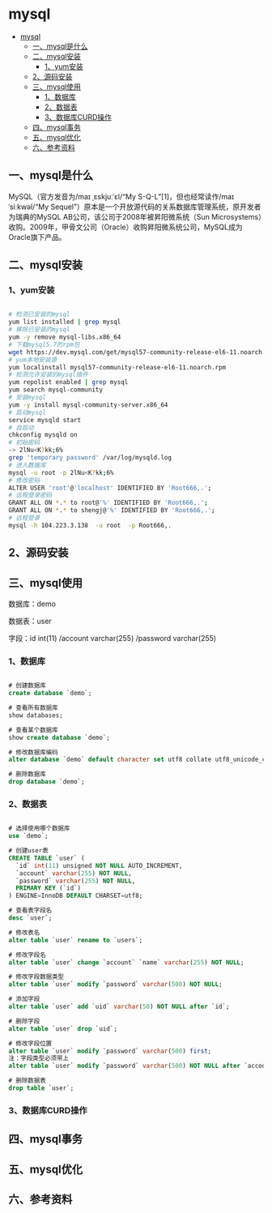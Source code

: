 # mysql

<!-- TOC -->

- [mysql](#mysql)
    - [一、mysql是什么](#一mysql是什么)
    - [二、mysql安装](#二mysql安装)
        - [1、yum安装](#1yum安装)
    - [2、源码安装](#2源码安装)
    - [三、mysql使用](#三mysql使用)
        - [1、数据库](#1数据库)
        - [2、数据表](#2数据表)
        - [3、数据库CURD操作](#3数据库curd操作)
    - [四、mysql事务](#四mysql事务)
    - [五、mysql优化](#五mysql优化)
    - [六、参考资料](#六参考资料)

<!-- /TOC -->

## 一、mysql是什么

MySQL（官方发音为/maɪ ˌɛskjuːˈɛl/“My S-Q-L”[1]，但也经常读作/maɪ ˈsiːkwəl/“My Sequel”）原本是一个开放源代码的关系数据库管理系统，原开发者为瑞典的MySQL AB公司，该公司于2008年被昇阳微系统（Sun Microsystems）收购。2009年，甲骨文公司（Oracle）收购昇阳微系统公司，MySQL成为Oracle旗下产品。

## 二、mysql安装

### 1、yum安装

```sh

# 检测已安装的mysql
yum list installed | grep mysql
# 移除已安装的mysql
yum -y remove mysql-libs.x86_64
# 下载mysql5.7的rpm包
wget https://dev.mysql.com/get/mysql57-community-release-el6-11.noarch.rpm
# yum本地安装源
yum localinstall mysql57-community-release-el6-11.noarch.rpm
# 检测允许安装的mysql插件
yum repolist enabled | grep mysql
yum search mysql-community
# 安装mysql
yum -y install mysql-community-server.x86_64
# 启动mysql
service mysqld start
# 自启动
chkconfig mysqld on
# 初始密码
-> 2lNu<K?kk;6%
grep 'temporary password' /var/log/mysqld.log
# 进入数据库
mysql -u root -p 2lNu<K?kk;6%
# 修改密码
ALTER USER 'root'@'localhost' IDENTIFIED BY 'Root666,.';
# 远程登录密码
GRANT ALL ON *.* to root@'%' IDENTIFIED BY 'Root666,.';
GRANT ALL ON *.* to shengj@'%' IDENTIFIED BY 'Root666,.';
# 远程登录
mysql -h 104.223.3.138  -u root  -p Root666,.
```

## 2、源码安装

## 三、mysql使用

数据库：demo

数据表：user

字段：id int(11) /account varchar(255) /password varchar(255)

### 1、数据库

```sql

# 创建数据库
create database `demo`;

# 查看所有数据库
show databases;

# 查看某个数据库
show create database `demo`;

# 修改数据库编码
alter database `demo` default character set utf8 collate utf8_unicode_ci;

# 删除数据库
drop database `demo`;
```

### 2、数据表

```sql

# 选择使用哪个数据库
use `demo`;

# 创建user表
CREATE TABLE `user` (
  `id` int(11) unsigned NOT NULL AUTO_INCREMENT,
  `account` varchar(255) NOT NULL,
  `password` varchar(255) NOT NULL,
  PRIMARY KEY (`id`)
) ENGINE=InnoDB DEFAULT CHARSET=utf8;

# 查看表字段名
desc `user`;

# 修改表名
alter table `user` rename to `users`;

# 修改字段名
alter table `user` change `account` `name` varchar(255) NOT NULL;

# 修改字段数据类型
alter table `user` modify `password` varchar(500) NOT NULL;

# 添加字段
alter table `user` add `uid` varchar(50) NOT NULL after `id`;

# 删除字段
alter table `user` drop `uid`;

# 修改字段位置
alter table `user` modify `password` varchar(500) first;
注：字段类型必须带上
alter table `user` modify `password` varchar(500) NOT NULL after `account`;

# 删除数据表
drop table `user`;
```

### 3、数据库CURD操作

## 四、mysql事务

## 五、mysql优化

## 六、参考资料
